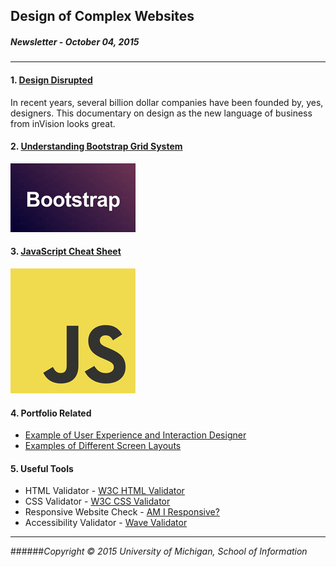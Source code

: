 ## Design of Complex Websites
##### Newsletter - October 04, 2015
---
#### 1. [Design Disrupted](http://www.designdisruptors.com/)
In recent years, several billion dollar companies have been founded by, yes, designers. This documentary on design as the new language of business from inVision looks great.

#### 2. [Understanding Bootstrap Grid System](http://www.sitepoint.com/understanding-bootstrap-grid-system/)
![download](img/nws-5.jpg)

#### 3. [JavaScript Cheat Sheet](http://www.cheat-sheets.org/saved-copy/jsquick.pdf)
![download](img/nws-7.jpg)

#### 4. Portfolio Related
* [Example of User Experience and Interaction Designer](http://www.samuel-medvedowsky.com/)
* [Examples of Different Screen Layouts](http://mediaqueri.es/)

#### 5. Useful Tools
* HTML Validator - [W3C HTML Validator](https://validator.w3.org/)
* CSS Validator - [W3C CSS Validator](https://jigsaw.w3.org/css-validator/)
* Responsive Website Check - [AM I Responsive?](http://ami.responsivedesign.is/)
* Accessibility Validator - [Wave Validator](http://wave.webaim.org/)

---
######*Copyright © 2015 University of Michigan, School of Information*
